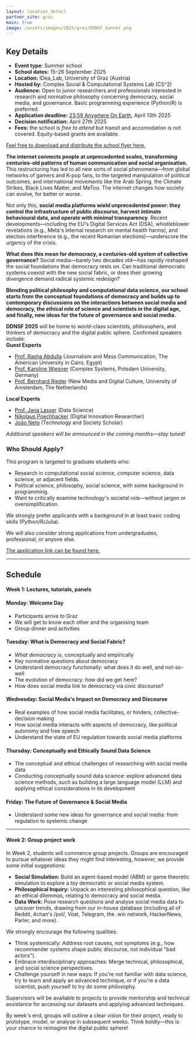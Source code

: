 ```yaml
---
layout: location_detail
partner_site: graz
main: true
image: /assets/images/2025/graz/DDNSF_banner.png
---
```


## Key Details
- **Event type**: Summer school
- **School dates:** 15–26 September 2025 
- **Location:** IDea_Lab, University of Graz (Austria)
- **Hosted by:** Complex Social & Computational Systems Lab (CS^2)
- **Audience:** Open to junior researchers and professionals interested in research and normative philosophy concerning democracy, social media, and governance. Basic programming experience (Python/R) is preferred.
- **Application deadline:** [23:59 Anywhere On Earth](https://time.is/Anywhere_on_Earth), April 13th 2025
- **Decision notification:** April 27th 2025
- **Fees:** the school is *free to attend* but transit and accomodation is not covered. Equity-based grants are available.
  
[Feel free to download and distribute the school flyer here.](/assets/posters_info/DDNSF%20Call%20for%20Applicants%20poster.pdf)

**The internet connects people at unprecedented scales, transforming centuries-old patterns of human communication and social organisation.** This restructuring has led to all new sorts of social phenomena—from global networks of gamers and K-pop fans, to the targeted manipulation of political outcomes, and international movements like the Arab Spring, the Climate Strikes, Black Lives Matter, and MeToo. The internet changes how society can evolve, for better or worse. 

Not only this, **social media platforms wield unprecedented power: they control the infrastructure of public discourse, harvest intimate behavioural data, and operate with minimal transparency**. Recent developments—including the EU's Digital Services Act (DSA), whistleblower revelations (e.g., Meta's internal research on mental health harms), and election interference (e.g., the recent Romanian elections)—underscore the urgency of the crisis.

**What does this mean for democracy, a centuries-old system of collective governance?** Social media—barely two decades old—has rapidly reshaped the social foundations that democracy rests on. Can traditional democratic systems coexist with the new social fabric, or does their growing divergence demand radical systemic redesign?

**Blending political philosophy and computational data science, our school starts from the conceptual foundations of democracy and builds up to contemporary discussions on the interactions between social media and democracy, the ethical role of science and scientists in the digital age, and finally, new ideas for the future of governance and social media.**

**DDNSF 2025** will be home to world-class scientists, philosophers, and thinkers of democracy and the digital public sphere. Confirmed speakers include:  
**Guest Experts**  
- [Prof. Rasha Abdulla](https://www.aucegypt.edu/fac/rasha-abdulla) (Journalism and Mass Communication, The American University in Cairo, Egypt)  
- [Prof. Karoline Wiesner](https://www.karowiesner.org/) (Complex Systems, Potsdam University, Germany)  
- [Prof. Bernhard Rieder](http://thepoliticsofsystems.net/) (New Media and Digital Culture, University of Amsterdam, The Netherlands)

**Local Experts**  
- [Prof. Jana Lasser](https://www.janalasser.at/) (Data Science)  
- [Nikolaus Poechhacker](https://digiones.org/) (Digital Innovation Researcher)  
- [João Neto](https://joaopn.github.io/) (Technology and Society Scholar)  

*Additional speakers will be announced in the coming months—stay tuned!*  



### Who Should Apply?  
This program is targeted to graduate students who:  
- Research in computational social science, computer science, data science, or adjacent fields.  
- Political science, philosophy, social science, with some background in programming. 
- Want to critically examine technology's societal role—without jargon or oversimplification.

We strongly prefer applicants with a background in at least basic coding skills (Python/R/Julia).

We will also consider strong applications from undergraduates, professional, or anyone else. 

[The application link can be found here.](https://sicss.io/2025/graz/apply) 

---

## Schedule  

#### **Week 1: Lectures, tutorials, panels**  

#### Monday: Welcome Day
- Participants arrive to Graz
- We will get to know each other and the organising team
- Group dinner and activities

#### Tuesday: What is Democracy and Social Fabric?
- *What democracy is*, conceptually and empirically
- Key normative questions about democracy
- Understand democracy functionally: what does it do well, and not-so-well
- The evolution of democracy: how did we get here?
- How does social media link to democracy via civic discourse?

#### Wednesday: Social Media's Impact on Democracy and Discourse
- Real examples of how social media facilitates, or hinders, collective-decision making
- How social media interacts with aspects of democracy, like political autonomy and free speech
- Understand the state of EU regulation towards social media platforms

#### Thursday: Conceptually and Ethically Sound Data Science
- The conceptual and ethical challenges of researching with social media data
- Conducting conceptually sound data science: explore advanced data science methods, such as building a large language model (LLM) and applying ethical considerations in its development

#### Friday: The Future of Governance & Social Media
- Understand some new ideas for governance and social media: from regulation to systemic change

---

#### **Week 2: Group project work**  

In Week 2, students will commence group projects. Groups are encouraged to pursue whatever ideas they might find interesting, however, we provide some initial suggestions:

- **Social Simulation:** Build an agent-based model (ABM) or game theoretic simulation to explore a toy democratic or social media system.  
- **Philosophical Inquiry:** Unpack an interesting philosophical question, like an ethical dilemmas, relating to democracy and social media.  
- **Data Work:** Pose research questions and analyse social media data to uncover trends, drawing from our in-house database (including all of Reddit, 4chan's /pol/, Voat, Telegram, the .win network, HackerNews, Parler, and more).  

We strongly encourage the following qualities:
- Think systemically: Address root causes, not symptoms (e.g., how recommender systems shape public discourse, not individual "bad actors").  
- Embrace interdisciplinary approaches: Merge technical, philosophical, and social science perspectives.  
- Challenge yourself in new ways: If you're not familiar with data science, try to learn and apply an advanced technique, or if you're a data scientist, push yourself to try do some philosophy.  

Supervisors will be available to projects to provide mentorship and technical assistance for accessing our datasets and applying advanced techniques.

By week's end, groups will outline a clear vision for their project, ready to prototype, model, or analyse in subsequent weeks. Think boldly—this is your chance to reimagine the digital public sphere!  
